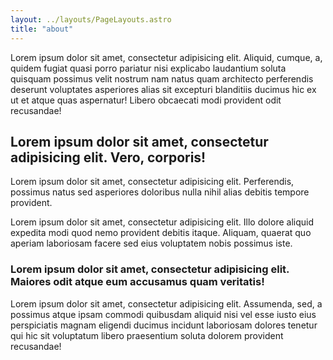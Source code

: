 ```yaml
---
layout: ../layouts/PageLayouts.astro
title: "about"
---
```


Lorem ipsum dolor sit amet, consectetur adipisicing elit. Aliquid, cumque, a, quidem fugiat quasi porro pariatur nisi explicabo laudantium soluta quisquam possimus velit nostrum nam natus quam architecto perferendis deserunt voluptates asperiores alias sit excepturi blanditiis ducimus hic ex ut et atque quas aspernatur! Libero obcaecati modi provident odit recusandae!

## Lorem ipsum dolor sit amet, consectetur adipisicing elit. Vero, corporis!

Lorem ipsum dolor sit amet, consectetur adipisicing elit. Perferendis, possimus natus sed asperiores doloribus nulla nihil alias debitis tempore provident.

Lorem ipsum dolor sit amet, consectetur adipisicing elit. Illo dolore aliquid expedita modi quod nemo provident debitis itaque. Aliquam, quaerat quo aperiam laboriosam facere sed eius voluptatem nobis possimus iste.

### Lorem ipsum dolor sit amet, consectetur adipisicing elit. Maiores odit atque eum accusamus quam veritatis!

Lorem ipsum dolor sit amet, consectetur adipisicing elit. Assumenda, sed, a possimus atque ipsam commodi quibusdam aliquid nisi vel esse iusto eius perspiciatis magnam eligendi ducimus incidunt laboriosam dolores tenetur qui hic sit voluptatum libero praesentium soluta dolorem provident recusandae!
